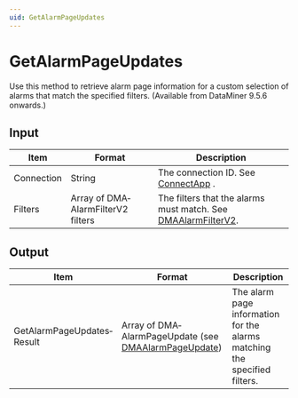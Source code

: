 ```yaml
---
uid: GetAlarmPageUpdates
---
```


# GetAlarmPageUpdates

Use this method to retrieve alarm page information for a custom selection of alarms that match the specified filters. (Available from DataMiner 9.5.6 onwards.)

## Input

| Item       | Format                             | Description                                                                                                   |
|------------|------------------------------------|---------------------------------------------------------------------------------------------------------------|
| Connection | String                             | The connection ID. See [ConnectApp](xref:ConnectApp) .                                                          |
| Filters    | Array of DMA­AlarmFilterV2 filters | The filters that the alarms must match. See [DMAAlarmFilterV2](xref:DMAAlarmFilterV2). |

## Output

| Item                       | Format                                                                                                  | Description                                                               |
|----------------------------|---------------------------------------------------------------------------------------------------------|---------------------------------------------------------------------------|
| GetAlarmPageUpdates­Result | Array of DMA­AlarmPageUpdate (see [DMAAlarmPageUpdate](xref:DMAAlarmPageUpdate)) | The alarm page information for the alarms matching the specified filters. |

